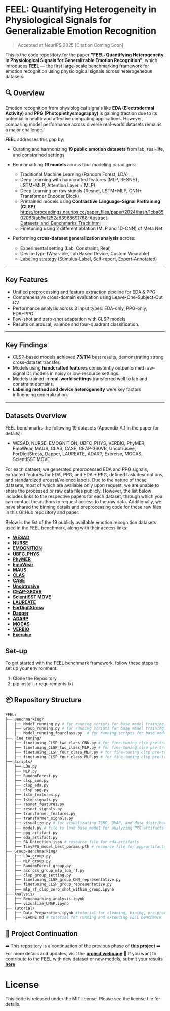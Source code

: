 # FEEL: Quantifying Heterogeneity in Physiological Signals for Generalizable Emotion Recognition

> Accepted at NeurIPS 2025 [Citation Coming Soon]

This is the code repository for the paper **"FEEL: Quantifying Heterogeneity in Physiological Signals for Generalizable Emotion Recognition"**, which introduces **FEEL** — the first large-scale benchmarking framework for emotion recognition using physiological signals across heterogeneous datasets.

## 🔍 Overview

Emotion recognition from physiological signals like **EDA (Electrodermal Activity)** and **PPG (Photoplethysmography)** is gaining traction due to its potential in health and affective computing applications. However, comparing model performance across diverse real-world datasets remains a major challenge.

**FEEL** addresses this gap by:

- Curating and harmonizing **19 public emotion datasets** from lab, real-life, and constrained settings
- Benchmarking **16 models** across four modeling paradigms:
  - Traditional Machine Learning (Random Forest, LDA)
  - Deep Learning with handcrafted features (MLP, RESNET, LSTM+MLP, Attention Layer + MLP)
  - Deep Learning on raw signals (Resnet, LSTM+MLP, CNN+ Transformer Encoder Block)
  - Pretrained models using **Contrastive Language-Signal Pretraining (CLSP)** https://proceedings.neurips.cc/paper_files/paper/2024/hash/1cba8502063fab9df252a63968691768-Abstract-Datasets_and_Benchmarks_Track.html
  - Finetuning using 2 different ablation (MLP and 1D-CNN) of Meta Net
    
- Performing **cross-dataset generalization analysis** across:
  - Experimental setting (Lab, Constraint, Real)
  - Device type (Wearable, Lab Based Device, Custom Wearable)
  - Labeling strategy (Stimulus-Label, Self-report, Expert-Annotated)

---

## Key Features

- Unified preprocessing and feature extraction pipeline for EDA & PPG
- Comprehensive cross-domain evaluation using Leave-One-Subject-Out CV
- Performance analysis across 3 input types: EDA-only, PPG-only, EDA+PPG
- Few-shot and zero-shot adaptation with CLSP models
- Results on arousal, valence and four-quadrant classification.

---

## Key Findings

- CLSP-based models achieved **73/114** best results, demonstrating strong cross-dataset transfer.
- Models using **handcrafted features** consistently outperformed raw-signal DL models in noisy or low-resource settings.
- Models trained in **real-world settings** transferred well to lab and constraint domains.
- **Labeling method and device heterogeneity** were key factors influencing generalization.

---

## Datasets Overview

FEEL benchmarks the following 19 datasets (Appendix A.1 in the paper for details): 

- WESAD, NURSE, EMOGNITION, UBFC_PHYS, VERBIO, PhyMER, EmoWear, MAUS, CLAS, CASE, CEAP-360VR, Unobtrusive, ForDigitStress, Dapper, LAUREATE, ADARP, Exercise, MOCAS, ScientISST MOVE

For each dataset, we generated preprocessed EDA and PPG signals, extracted features for EDA, PPG, and EDA + PPG, defined task descriptions, and standardized arousal/valence labels. Due to the nature of these datasets, most of which are available only upon request, we are unable to share the processed or raw data files publicly. However, the list below includes links to the respective papers for each dataset, through which you can contact the authors to request access to the raw data. Additionally, we have shared the binning details and preprocessing code for these raw files in this GitHub repository and paper.

Below is the list of the 19 publicly available emotion recognition datasets used in the FEEL benchmark, along with their access links:

- [**WESAD**](https://ubi29.informatik.uni-siegen.de/usi/data_wesad.html) 
- [**NURSE**](https://datadryad.org/dataset/doi:10.5061/dryad.5hqbzkh6f#citations) 
- [**EMOGNITION**](https://dataverse.harvard.edu/citation?persistentId=doi:10.7910/DVN/R9WAF4) 
- [**UBFC_PHYS**](https://sites.google.com/view/ybenezeth/ubfc-phys)
- [**PhyMER**](https://sites.google.com/view/phymer-dataset) 
- [**EmoWear**](https://zenodo.org/records/10407279)
- [**MAUS**](https://ieee-dataport.org/open-access/maus-dataset-mental-workload-assessment-n-back-task-using-wearable-sensor) 
- [**CLAS**](https://ieee-dataport.org/open-access/database-cognitive-load-affect-and-stress-recognition) 
- [**CASE**](https://gitlab.com/karan-shr/case_dataset) 
- [**Unobtrusive**](https://zenodo.org/records/10371068)
- [**CEAP-360VR**](https://github.com/cwi-dis/CEAP-360VR-Dataset) 
- [**ScientISST MOVE**](https://www.scientisst.com/projects/run-like-a-scientisst)
- [**LAUREATE**](https://pc.inf.usi.ch/studentproject/affect-and-learning-in-the-laureate-dataset/) 
- [**ForDigitStress**](https://hcai.eu/fordigitstress/) 
- [**Dapper**](https://synapse.org/Synapse:syn22418021) 
- [**ADARP**](https://zenodo.org/records/6640290)
- [**MOCAS**](https://zenodo.org/records/7023242)  
- [**VERBIO**](https://hubbs.engr.tamu.edu/resources/verbio-dataset/) 
- [**Exercise**](https://physionet.org/content/wearable-device-dataset/1.0.0/) 

## Set-up

To get started with the FEEL benchmark framework, follow these steps to set up your environment.

1. Clone the Repository
2. pip install -r requirements.txt

## 📦 Repository Structure

```bash
FFEL/
├── Benchmarking/
│   ├── Model_running.py # for running scripts for base model training
│   ├── Group_running.py # for running scripts for base model training
│   ├── Model_running_fourclass.py  # for running scripts for base model training for four-class binning
├── Fine_tuning/
│   ├── finetuning_CLSP_two_class_CNN.py # for fine-tuning clsp pre-trained model on 2-class with CNN Meta-net
│   ├── finetuning_CLSP_two_class_MLP.py # for fine-tuning clsp pre-trained model on 2-class with MLP Meta-net
│   ├── finetuning_CLSP_four_class_MLP.py # for fine-tuning clsp pre-trained model on 4-class with MLP Meta-net
│   ├── finetuning_CLSP_four_class_MLP.py # for fine-tuning clsp pre-trained model on 4-class with CNN Meta-net
├── Scripts/
│   ├── LDA.py
│   ├── MLP.py
│   ├── RandomForest.py
│   ├── clsp_com.py
│   ├── clsp_eda.py
│   ├── clsp_ppg.py
│   ├── lstm_features.py
│   ├── lstm_signals.py
│   ├── resnet_features.py
│   ├── resnet_signals.py
│   ├── transformer_features.py
│   ├── transformer_signals.py
│   ├── visualize.py # for visualizating TSNE, UMAP, and data distribution
│   ├── model.py # file to load base_model for analyzing PPG artifacts
│   ├── ppg_artifact.py
│   ├── eda_artifact.py
│   ├── SA_Detection.json # resource file for eda-artifacts
│   ├── TinyPPG_model_best_params.pth # resource file for ppg-artifacts
├── Group-Benchmarking/
│   ├── LDA_group.py
│   ├── MLP_group.py
│   ├── RandomForest_group.py
│   ├── accross_group_mlp_lda_rf.py
│   ├── clsp_group_setting.py
│   ├── finetuning_CLSP_group_CNN_representative.py
│   ├── finetuning_CLSP_group_representative.py
│   ├── mlp_rf_clsp_zero_shot_within_group.ipynb
├── Analysis/
│   ├── Benchmarking_analysis.ipynb
│   ├── vizualize_UMAP.ipynb
├── Tutorial/
│   ├── Data_Preparation.ipynb #tutorial for cleaning, bining, pre-processing datasets
│   ├── README.md # tutorial for running and extending FEEL Benchmark
```

## 🔗 Project Continuation

➡️ This repository is a continuation of the previous phase of **[this project](https://github.com/alchemy18/EEVR/)**
➡️ For more details and updates, visit the **[project webpage](https://alchemy18.github.io/FEEL_Benchmark/)**
🤝 If you want to contribute to the FEEL with new dataset or new models, submit your results **[here](https://docs.google.com/forms/d/e/1FAIpQLSchhaTlXFliCb1fS2zCK7-66zWAExXn6RavqeLaH2nE8vKs8A/viewform)**


# License

This code is released under the MIT license. Please see the license file for details.
